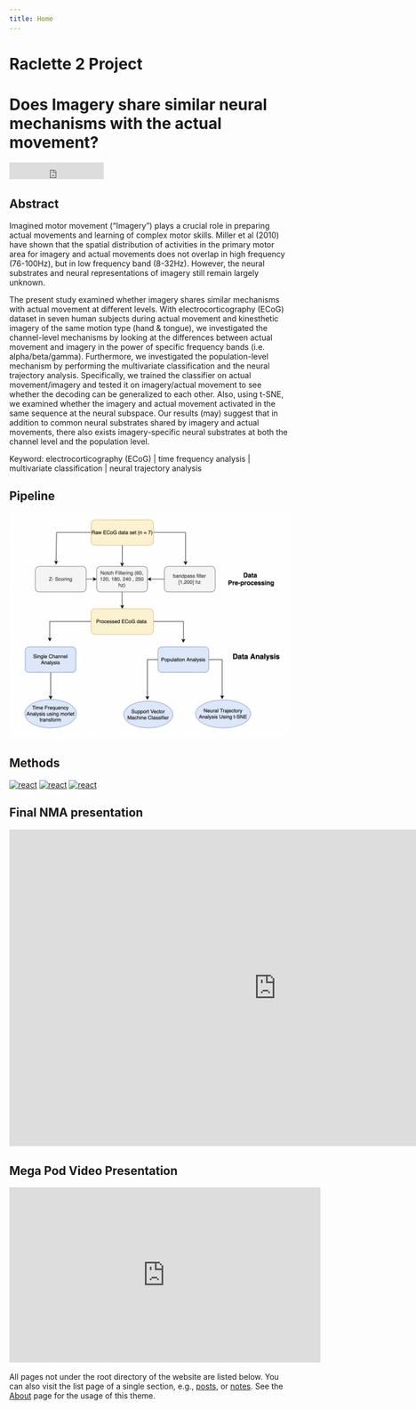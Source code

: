 ```yaml
---
title: Home
---
```


# Raclette 2 Project

# Does Imagery share similar neural mechanisms with the actual movement?
<iframe
              src="https://ghbtns.com/github-btn.html?user=Xianhui-He&repo=Raclette-Group-2-ECoG-Motor-Imagery&type=star&count=true&size=large"
              width="170"
              height="30"
              frameBorder="0"
              scrolling="0"
            ></iframe>

## Abstract

Imagined motor movement (“Imagery”) plays a crucial role in preparing actual movements and learning of complex motor skills. Miller et al (2010) have shown that the spatial distribution of activities in the primary motor area for imagery and actual movements does not overlap in high frequency (76-100Hz), but in low frequency band (8-32Hz). However, the neural substrates and neural representations of imagery still remain largely unknown.  

The present study examined whether imagery shares similar mechanisms with actual movement at different levels. With electrocorticography (ECoG) dataset in seven human subjects during actual movement and kinesthetic imagery of the same motion type (hand & tongue), we investigated the channel-level mechanisms by looking at the differences between actual movement and imagery in the power of specific frequency bands (i.e. alpha/beta/gamma). Furthermore, we investigated the population-level mechanism by performing the multivariate classification and the neural trajectory analysis. Specifically, we trained the classifier on actual movement/imagery and tested it on imagery/actual movement to see whether the decoding can be generalized to each other. Also, using t-SNE, we examined whether the imagery and actual movement activated in the same sequence at the neural subspace. 
Our results (may) suggest that in addition to common neural substrates shared by imagery and actual movements, there also exists imagery-specific neural substrates at both the channel level and the population level.

Keyword: electrocorticography (ECoG) | time frequency analysis | multivariate classification | neural trajectory analysis 

## Pipeline

![Our Pipeline](./workflow.png)

## Methods

[![react](https://img.shields.io/badge/Time_Frequency_Analysis-FEBEB0?style=for-the-badge&logo=&label=&labelColor=3D5A5B)](https://github.com/Xianhui-He/Raclette-Group-2-ECoG-Motor-Imagery/blob/main/code/TFA_Hanif_Xianhui.ipynb)
[![react](https://img.shields.io/badge/SVM_Classification-3D5A5B?style=for-the-badge&logo=&label=&labelColor=3D5A5B)](https://github.com/Xianhui-He/Raclette-Group-2-ECoG-Motor-Imagery/blob/main/code/SVM_analysis_Xianhui.ipynb)
[![react](https://img.shields.io/badge/Neural_Trajectory-FEBEB0?style=for-the-badge&logo=&label=&labelColor=3D5A5B)](https://github.com/Xianhui-He/Raclette-Group-2-ECoG-Motor-Imagery/blob/main/code/tSNE_Huayu.ipynb)


## Final NMA presentation
<!-- in this way you could embed a google slide -->
<iframe src="https://docs.google.com/presentation/d/e/2PACX-1vRekabko67saRPFExJH1pv0KXn1ggVGiBBZRtcx-MkGgPGiQB-cNND9losV_u7_fc9lF5bHBwSAae71/embed?start=false&loop=false&delayms=3000" frameborder="0" width="960" height="569" allowfullscreen="true" mozallowfullscreen="true" webkitallowfullscreen="true"></iframe>

## Mega Pod Video Presentation
<iframe width="560" height="315" src="https://www.youtube.com/watch?v=PssENb1xvtw" title="YouTube video player" frameborder="0" allow="accelerometer; autoplay; clipboard-write; encrypted-media; gyroscope; picture-in-picture" allowfullscreen></iframe>




All pages not under the root directory of the website are listed below. You can also visit the list page of a single section, e.g., [posts](/post/), or [notes](/note/). See the [About](/about/) page for the usage of this theme.
